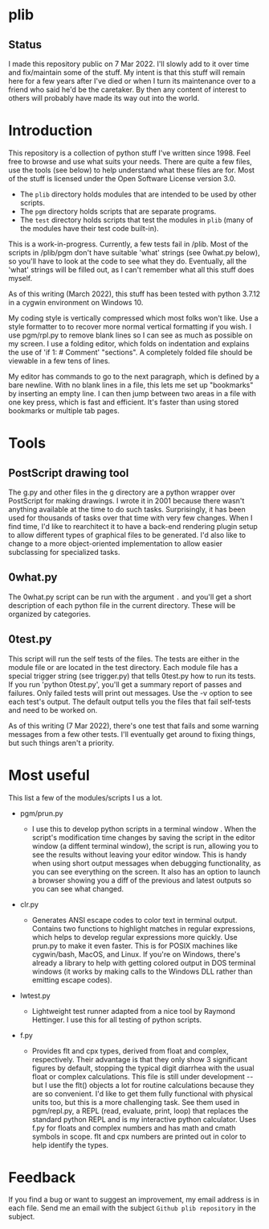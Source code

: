 # plib

## Status

I made this repository public on 7 Mar 2022.  I'll slowly add to it over
time and fix/maintain some of the stuff.  My intent is that this stuff will
remain here for a few years after I've died or when I turn its maintenance
over to a friend who said he'd be the caretaker.  By then any content of
interest to others will probably have made its way out into the world.

# Introduction
This repository is a collection of python stuff I've written since 1998.
Feel free to browse and use what suits your needs.  There are quite a few
files, use the tools (see below) to help understand what these files are
for.  Most of the stuff is licensed under the Open Software License version
3.0.

* The `plib` directory holds modules that are intended to be used by other
  scripts.
* The `pgm` directory holds scripts that are separate programs.
* The `test` directory holds scripts that test the modules in `plib` (many
  of the modules have their test code built-in).

This is a work-in-progress.  Currently, a few tests fail in /plib.  Most of
the scripts in /plib/pgm don't have suitable 'what' strings (see 0what.py
below), so you'll have to look at the code to see what they do.
Eventually, all the 'what' strings will be filled out, as I can't remember
what all this stuff does myself.

As of this writing (March 2022), this stuff has been tested with python
3.7.12 in a cygwin environment on Windows 10.

My coding style is vertically compressed which most folks won't like.  Use
a style formatter to to recover more normal vertical formatting if you
wish.  I use pgm/rpl.py to remove blank lines so I can see as much as
possible on my screen.  I use a folding editor, which folds on indentation
and explains the use of 'if 1:  # Comment' "sections".  A completely folded
file should be viewable in a few tens of lines.

My editor has commands to go to the next paragraph, which is defined by a
bare newline.  With no blank lines in a file, this lets me set up
"bookmarks" by inserting an empty line.  I can then jump between two areas
in a file with one key press, which is fast and efficient.  It's faster
than using stored bookmarks or multiple tab pages.

# Tools

## PostScript drawing tool

The g.py and other files in the g directory are a python wrapper over
PostScript for making drawings.  I wrote it in 2001 because there wasn't
anything available at the time to do such tasks.  Surprisingly, it has been
used for thousands of tasks over that time with very few changes.  When I
find time, I'd like to rearchitect it to have a back-end rendering plugin
setup to allow different types of graphical files to be generated.  I'd
also like to change to a more object-oriented implementation to allow
easier subclassing for specialized tasks.

## 0what.py

The 0what.py script can be run with the argument `.` and you'll get a short
description of each python file in the current directory.  These will be
organized by categories.

## 0test.py

This script will run the self tests of the files.  The tests are either in
the module file or are located in the test directory.  Each module file has
a special trigger string (see trigger.py) that tells 0test.py how to run
its tests.  If you run 'python 0test.py', you'll get a summary report of
passes and failures.  Only failed tests will print out messages.  Use the
-v option to see each test's output.  The default output tells you the
files that fail self-tests and need to be worked on.

As of this writing (7 Mar 2022), there's one test that fails and some
warning messages from a few other tests.  I'll eventually get around to
fixing things, but such things aren't a priority.

# Most useful

This list a few of the modules/scripts I us a lot.

* pgm/prun.py
    - I use this to develop python scripts in a terminal window .  When the
      script's modification time changes by saving the script in the editor
      window (a diffent terminal window), the script is run, allowing you
      to see the results without leaving your editor window.  This is handy
      when using short output messages when debugging functionality, as you
      can see everything on the screen.  It also has an option to launch a
      browser showing you a diff of the previous and latest outputs so you
      can see what changed.

* clr.py
    - Generates ANSI escape codes to color text in terminal output.
      Contains two functions to highlight matches in regular expressions,
      which helps to develop regular expressions more quickly.  Use prun.py
      to make it even faster.  This is for POSIX machines like cygwin/bash,
      MacOS, and Linux.  If you're on Windows, there's already a library to
      help with getting colored output in DOS terminal windows (it works by
      making calls to the Windows DLL rather than emitting escape codes).

* lwtest.py
    - Lightweight test runner adapted from a nice tool by Raymond
      Hettinger.  I use this for all testing of python scripts.

* f.py
    - Provides flt and cpx types, derived from float and complex,
      respectively.  Their advantage is that they only show 3 significant
      figures by default, stopping the typical digit diarrhea with the
      usual float or complex calculations.  This file is still under
      development -- but I use the flt() objects a lot for routine
      calculations because they are so convenient.  I'd like to get them
      fully functional with physical units too, but this is a more
      challenging task.  See them used in pgm/repl.py, a REPL (read,
      evaluate, print, loop) that replaces the standard python REPL and is
      my interactive python calculator.  Uses f.py for floats and complex
      numbers and has math and cmath symbols in scope.  flt and cpx numbers
      are printed out in color to help identify the types.

# Feedback

If you find a bug or want to suggest an improvement, my email address is in
each file.  Send me an email with the subject `Github plib repository` in
the subject.
